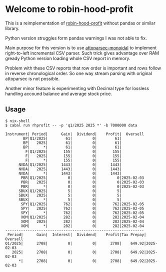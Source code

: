 # Welcome to robin-hood-profit

This is a reimplementation of
[robin-hood-profit](https://github.com/yaitskov/robin-hood-profit)
without pandas or similar library.

Python version struggles form pandas warnings I was not able to fix.

Main purpose for this version is to use
[attoparsec-monoidal](https://github.com/yaitskov/attoparsec-monoidal)
to implement right-to-left incremental CSV parser.  Such trick gives
advantage over RAM gready Python version loading whole CSV report in
memory.

Problem with these CSV reports that row order is important and rows
follow in reverse chronological order. So one way stream parsing with
original attoparsec is not possible.

Another minor feature is experimenting with Decimal type for lossless
handling accound balance and average stock price.

## Usage


```shell
$ nix-shell
$ cabal run rhprofit -- -p 'q1/2025 2025 *' -b 7000000 data

Instrument| Period|      Gain|  Dividend|    Profit|  Oversell
        BP|Q1/2025|        61|         0|        61|
        BP|   2025|        61|         0|        61|
        BP|      *|        61|         0|        61|
         F|Q1/2025|       155|         0|       155|
         F|   2025|       155|         0|       155|
         F|      *|       155|         0|       155|
      NVDA|Q1/2025|      1443|         0|      1443|
      NVDA|   2025|      1443|         0|      1443|
      NVDA|      *|      1443|         0|      1443|
       PBR|Q1/2025|         0|         0|         0|2025-02-03
       PBR|   2025|         0|         0|         0|2025-02-03
       PBR|      *|         0|         0|         0|2025-02-03
      SBUX|Q1/2025|         5|         0|         5|
      SBUX|   2025|         5|         0|         5|
      SBUX|      *|         5|         0|         5|
       SPY|Q1/2025|       762|         0|       762|2025-02-05
       SPY|   2025|       762|         0|       762|2025-02-05
       SPY|      *|       762|         0|       762|2025-02-05
       XOM|Q1/2025|       282|         0|       282|2025-02-04
       XOM|   2025|       282|         0|       282|2025-02-04
       XOM|      *|       282|         0|       282|2025-02-04
--------------------------------------------------------------
 Period|      Gain|  Interest|  Dividend|    Profit|Tax Prepay|  Oversell
Q1/2025|      2708|         0|         0|      2708|    649.92|2025-02-03
   2025|      2708|         0|         0|      2708|    649.92|2025-02-03
      *|      2708|         0|         0|      2708|    649.92|2025-02-03
```
